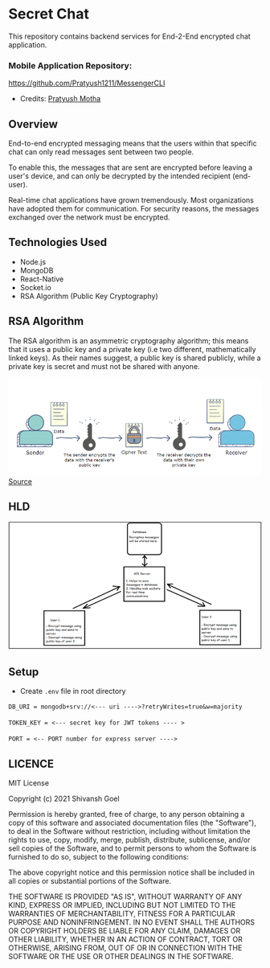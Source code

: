 # Secret Chat
This repository contains backend services for End-2-End encrypted chat application.
### Mobile Application Repository: 
https://github.com/Pratyush1211/MessengerCLI
- Credits: <a href="https://github.com/Pratyush1211">Pratyush Motha</a>

## Overview
End-to-end encrypted messaging means that the users within that specific chat can only read messages sent between two people. 

To enable this, the messages that are sent are encrypted before leaving a user's device, and can only be decrypted by the intended recipient (end-user).

Real-time chat applications have grown tremendously. Most organizations have adopted them for communication. For security reasons, the messages exchanged over the network must be encrypted.

## Technologies Used
- Node.js
- MongoDB
- React-Native
- Socket.io
- RSA Algorithm (Public Key Cryptography)

## RSA Algorithm
The RSA algorithm is an asymmetric cryptography algorithm; this means that it uses a public key and a private key (i.e two different, mathematically linked keys). As their names suggest, a public key is shared publicly, while a private key is secret and must not be shared with anyone.

<img src="https://github.com/ishivanshgoel/secretChat/blob/master/docs/RSA.PNG">
<a href="https://www.educative.io/edpresso/what-is-the-rsa-algorithm">Source</a>

## HLD
<img src="https://github.com/ishivanshgoel/secretChat/blob/master/docs/flow%20secret%20chat.PNG">

## Setup
- Create `.env` file in root directory
```
DB_URI = mongodb+srv://<--- uri ---->?retryWrites=true&w=majority

TOKEN_KEY = <--- secret key for JWT tokens ---- > 

PORT = <-- PORT number for express server ---->
```

## LICENCE
MIT License

Copyright (c) 2021 Shivansh Goel

Permission is hereby granted, free of charge, to any person obtaining a copy
of this software and associated documentation files (the "Software"), to deal
in the Software without restriction, including without limitation the rights
to use, copy, modify, merge, publish, distribute, sublicense, and/or sell
copies of the Software, and to permit persons to whom the Software is
furnished to do so, subject to the following conditions:

The above copyright notice and this permission notice shall be included in all
copies or substantial portions of the Software.

THE SOFTWARE IS PROVIDED "AS IS", WITHOUT WARRANTY OF ANY KIND, EXPRESS OR
IMPLIED, INCLUDING BUT NOT LIMITED TO THE WARRANTIES OF MERCHANTABILITY,
FITNESS FOR A PARTICULAR PURPOSE AND NONINFRINGEMENT. IN NO EVENT SHALL THE
AUTHORS OR COPYRIGHT HOLDERS BE LIABLE FOR ANY CLAIM, DAMAGES OR OTHER
LIABILITY, WHETHER IN AN ACTION OF CONTRACT, TORT OR OTHERWISE, ARISING FROM,
OUT OF OR IN CONNECTION WITH THE SOFTWARE OR THE USE OR OTHER DEALINGS IN THE
SOFTWARE.
